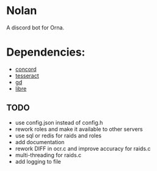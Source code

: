 # Nolan
A discord bot for Orna.

# Dependencies:
- [concord](https://github.com/Cogmasters/concord)
- [tesseract](https://github.com/tesseract-ocr/tesseract)
- [gd](https://github.com/libgd/libgd)
- [libre](https://github.com/ratakor/libre)

## TODO

- use config.json instead of config.h
- rework roles and make it available to other servers
- use sql or redis for raids and roles
- add documentation
- rework DIFF in ocr.c and improve accuracy for raids.c
- multi-threading for raids.c
- add logging to file
